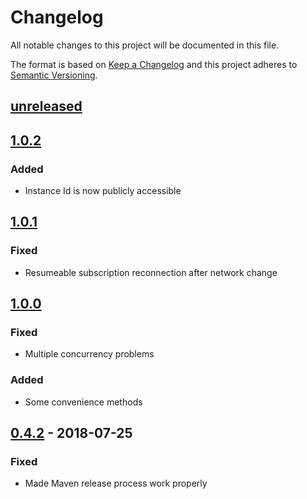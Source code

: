 # Changelog
All notable changes to this project will be documented in this file.

The format is based on [Keep a Changelog](http://keepachangelog.com/en/1.0.0/)
and this project adheres to [Semantic Versioning](http://semver.org/spec/v2.0.0.html).

## [unreleased](https://github.com/pusher/pusher-platform-android/compare/1.0.2...HEAD)

## [1.0.2](https://github.com/pusher/pusher-platform-android/compare/1.0.1...1.0.2)

### Added

- Instance Id is now publicly accessible

## [1.0.1](https://github.com/pusher/pusher-platform-android/compare/1.0.0...1.0.1)

### Fixed

- Resumeable subscription reconnection after network change

## [1.0.0](https://github.com/pusher/pusher-platform-android/compare/0.4.2...1.0.0)

### Fixed

- Multiple concurrency problems

### Added

- Some convenience methods

## [0.4.2](https://github.com/pusher/pusher-platform-android/compare/0.4.1...0.4.2) - 2018-07-25

### Fixed

- Made Maven release process work properly
